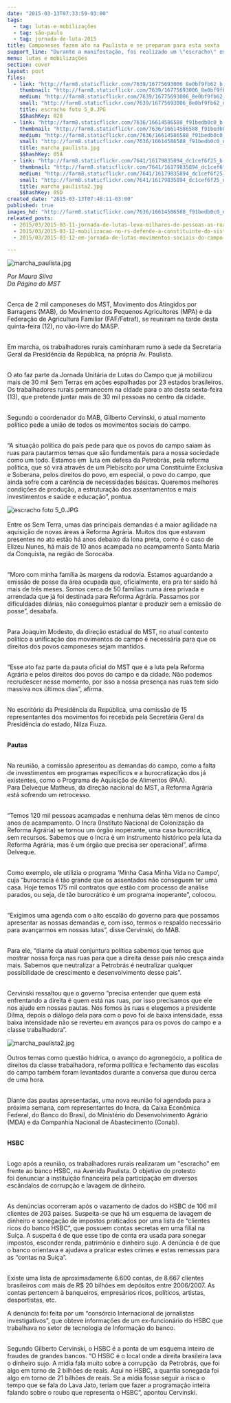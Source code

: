 ```yaml
---
date: "2015-03-13T07:33:59-03:00"
tags:
  - tag: lutas-e-mobilizações
  - tag: são-paulo
  - tag: jornada-de-luta-2015
title: Camponeses fazem ato na Paulista e se preparam para esta sexta
support_line: "Durante a manifestação, foi realizado um \"escracho\" em frente ao banco HSBC, pelas denúncias de lavagem de dinheiro."
menu: lutas e mobilizações
section: cover
layout: post
files:
  - link: "http://farm8.staticflickr.com/7639/16775693006_8e0bf9fb62_b.jpg"
    thumbnail: "http://farm8.staticflickr.com/7639/16775693006_8e0bf9fb62_t.jpg"
    medium: "http://farm8.staticflickr.com/7639/16775693006_8e0bf9fb62_z.jpg"
    small: "http://farm8.staticflickr.com/7639/16775693006_8e0bf9fb62_n.jpg"
    title: escracho foto 5_0.JPG
    $$hashKey: 028
  - link: "http://farm8.staticflickr.com/7636/16614586588_f91bedb0c0_b.jpg"
    thumbnail: "http://farm8.staticflickr.com/7636/16614586588_f91bedb0c0_t.jpg"
    medium: "http://farm8.staticflickr.com/7636/16614586588_f91bedb0c0_z.jpg"
    small: "http://farm8.staticflickr.com/7636/16614586588_f91bedb0c0_n.jpg"
    title: marcha_paulista.jpg
    $$hashKey: 05A
  - link: "http://farm8.staticflickr.com/7641/16179835894_dc1cef6f25_b.jpg"
    thumbnail: "http://farm8.staticflickr.com/7641/16179835894_dc1cef6f25_t.jpg"
    medium: "http://farm8.staticflickr.com/7641/16179835894_dc1cef6f25_z.jpg"
    small: "http://farm8.staticflickr.com/7641/16179835894_dc1cef6f25_n.jpg"
    title: marcha_paulista2.jpg
    $$hashKey: 05D
created_date: "2015-03-13T07:48:11-03:00"
published: true
images_hd: "http://farm8.staticflickr.com/7636/16614586588_f91bedb0c0_n.jpg"
releated_posts:
  - 2015/03/2015-03-11-jornada-de-lutas-leva-milhares-de-pessoas-as-ruas-durante-o-mes-de-marco.md
  - 2015/03/2015-03-12-mobilizacao-no-rs-defende-a-constituinte-do-sistema-politica-e-a-petrobras.md
  - 2015/03/2015-03-12-em-jornada-de-lutas-movimentos-sociais-do-campo-reunem-se-com-o-governador-de-alagoas.md

---
```

<p><img alt="marcha_paulista.jpg" src="http://farm8.staticflickr.com/7636/16614586588_f91bedb0c0_b.jpg" /></p>

<p><em>Por Maura Silva<br />
Da P&aacute;gina do MST</em></p>

<p><br />
Cerca de 2 mil camponeses do MST, Movimento dos Atingidos por Barragens (MAB), do Movimento dos Pequenos Agricultores (MPA) e da Federa&ccedil;&atilde;o de Agricultura Familiar (FAF/Fetraf), se reuniram na tarde desta quinta-feira (12), no v&atilde;o-livre do MASP.&nbsp;</p>

<p><br />
Em marcha, os trabalhadores rurais caminharam rumo &agrave; sede da Secretaria Geral da Presid&ecirc;ncia da Rep&uacute;blica, na pr&oacute;pria Av. Paulista.</p>

<p><br />
O ato faz parte da Jornada Unit&aacute;ria de Lutas do Campo que j&aacute; mobilizou mais de 30 mil Sem Terras em a&ccedil;&otilde;es espalhadas por 23 estados brasileiros. Os trabalhadores rurais permanecem na cidade para o ato desta sexta-feira (13), que pretende juntar mais de 30 mil pessoas no centro da cidade.</p>

<p><br />
Segundo o coordenador do MAB,&nbsp;Gilberto Cervinski, o atual momento pol&iacute;tico pede a uni&atilde;o de todos os movimentos sociais do campo.</p>

<p><br />
&ldquo;A situa&ccedil;&atilde;o pol&iacute;tica do pa&iacute;s pede para que os povos do campo saiam &agrave;s ruas para pautarmos temas que s&atilde;o fundamentais para a nossa sociedade como um todo. Estamos em &nbsp;luta em defesa da Petrobr&aacute;s, pela reforma pol&iacute;tica, que s&oacute; vir&aacute; atrav&eacute;s de um Plebiscito por uma Constituinte Exclusiva e Soberana, pelos direitos do povo, em especial, o povo do campo, que ainda sofre com a car&ecirc;ncia de necessidades b&aacute;sicas. Queremos melhores condi&ccedil;&otilde;es de produ&ccedil;&atilde;o, a estrutura&ccedil;&atilde;o dos assentamentos e mais investimentos e sa&uacute;de e educa&ccedil;&atilde;o&rdquo;, pontua.</p>

<p><img alt="escracho foto 5_0.JPG" src="http://farm8.staticflickr.com/7639/16775693006_8e0bf9fb62_b.jpg" /><br />
<br />
Entre os Sem Terra, umas das principais demandas &eacute; a maior agilidade na aquisi&ccedil;&atilde;o de novas &aacute;reas &agrave; Reforma Agr&aacute;ria. Muitos dos que estavam presentes no ato est&atilde;o h&aacute; anos debaixo da lona preta, como &eacute; o caso de Elizeu&nbsp;Nunes, h&aacute; mais de 10 anos acampada no acampamento Santa Maria da Conquista, na regi&atilde;o de Sorocaba.</p>

<p><br />
&ldquo;Moro com minha fam&iacute;lia &agrave;s margens da rodovia. Estamos aguardando a emiss&atilde;o de posse da &aacute;rea ocupada que, oficialmente, era pra ter sa&iacute;do h&aacute; mais de tr&ecirc;s meses. Somos cerca de 50 fam&iacute;lias numa &aacute;rea privada e arrendada que j&aacute; foi destinada para Reforma Agr&aacute;ria. Passamos por dificuldades di&aacute;rias, n&atilde;o conseguimos plantar e produzir sem a emiss&atilde;o de posse&rdquo;, desabafa.&nbsp;</p>

<p><br />
Para Joaquim Modesto, da dire&ccedil;&atilde;o estadual do MST, no atual contexto pol&iacute;tico a unifica&ccedil;&atilde;o dos movimentos do campo &eacute; necess&aacute;ria para que os direitos dos povos camponeses sejam mantidos.&nbsp;</p>

<p><br />
&ldquo;Esse ato faz parte da pauta oficial do MST que &eacute; a luta pela Reforma Agr&aacute;ria e pelos direitos dos povos do campo e da cidade. N&atilde;o podemos recrudescer nesse momento, por isso a nossa presen&ccedil;a nas ruas tem sido massiva nos &uacute;ltimos dias&rdquo;, afirma.</p>

<p><br />
No escrit&oacute;rio da Presid&ecirc;ncia da Rep&uacute;blica, uma comiss&atilde;o de 15 representantes dos movimentos foi recebida pela Secret&aacute;ria Geral da Presid&ecirc;ncia do estado, Nilza Fiuza.&nbsp;</p>

<p><br />
<strong>Pautas</strong></p>

<p><br />
Na reuni&atilde;o, a comiss&atilde;o apresentou as demandas do campo, como a falta de investimentos em programas espec&iacute;ficos e a burocratiza&ccedil;&atilde;o dos j&aacute; existentes, como o Programa de Aquisi&ccedil;&atilde;o de Alimentos (PAA).<br />
Para Delveque Matheus, da dire&ccedil;&atilde;o nacional do MST, a Reforma Agr&aacute;ria est&aacute; sofrendo um retrocesso.&nbsp;</p>

<p><br />
&ldquo;Temos 120 mil pessoas acampadas e nenhuma delas t&ecirc;m menos de cinco anos de acampamento. O Incra (Instituto Nacional de Coloniza&ccedil;&atilde;o da Reforma Agr&aacute;ria) se tornou um &oacute;rg&atilde;o inoperante, uma casa burocr&aacute;tica, sem recursos. Sabemos que o Incra &eacute; um instrumento hist&oacute;rico pela luta da Reforma Agr&aacute;ria, mas &eacute; um &oacute;rg&atilde;o que precisa ser operacional&rdquo;, afirma Delveque.</p>

<p><br />
Como exemplo, ele utilizia o programa &lsquo;Minha Casa Minha Vida no Campo&rsquo;, cuja &ldquo;burocracia &eacute; t&atilde;o grande que os assentados n&atilde;o conseguem ter uma casa. Hoje temos 175 mil contratos que est&atilde;o com processo de an&aacute;lise parados, ou seja, de t&atilde;o burocr&aacute;tico &eacute; um programa inoperante&rdquo;, colocou.&nbsp;</p>

<p><br />
&ldquo;Exigimos uma agenda com o alto escal&atilde;o do governo para que possamos apresentar as nossas demandas e, com isso, termos o respaldo necess&aacute;rio para avan&ccedil;armos em nossas lutas&rdquo;, disse Cervinski, do MAB.&nbsp;</p>

<p><br />
Para ele, &ldquo;diante da atual conjuntura pol&iacute;tica sabemos que temos que mostrar nossa for&ccedil;a nas ruas para que a direita desse pa&iacute;s n&atilde;o cres&ccedil;a ainda mais. Sabemos que neutralizar a Petrobr&aacute;s &eacute; neutralizar qualquer possibilidade de crescimento e desenvolvimento desse pa&iacute;s&rdquo;.&nbsp;</p>

<p><br />
Cervinski ressaltou que o governo &ldquo;precisa entender que quem est&aacute; enfrentando a direita &eacute; quem est&aacute; nas ruas, por isso precisamos que ele nos ajude em nossas pautas. N&oacute;s fomos &agrave;s ruas e elegemos a presidente Dilma, depois o di&aacute;logo dela para com o povo foi de baixa intensidade, essa baixa intensidade n&atilde;o se reverteu em avan&ccedil;os para os povos do campo e a classe trabalhadora&rdquo;.</p>

<p><img alt="marcha_paulista2.jpg" src="http://farm8.staticflickr.com/7641/16179835894_dc1cef6f25_b.jpg" /><br />
<br />
Outros temas como quest&atilde;o h&iacute;drica, o avan&ccedil;o do agroneg&oacute;cio, a pol&iacute;tica de direitos da classe trabalhadora, reforma pol&iacute;tica e fechamento das escolas do campo tamb&eacute;m foram levantados durante a conversa que durou cerca de uma hora.&nbsp;</p>

<p><br />
Diante das pautas apresentadas, uma nova reuni&atilde;o foi agendada para a pr&oacute;xima semana, com representantes do Incra, da Caixa Econ&ocirc;mica Federal, do Banco do Brasil, do Minist&eacute;rio do Desenvolvimento Agr&aacute;rio (MDA) e da Companhia Nacional de Abastecimento (Conab).</p>

<p><br />
<strong>HSBC</strong></p>

<p><br />
Logo ap&oacute;s a reuni&atilde;o, os trabalhadores rurais realizaram um &quot;escracho&quot; em frente ao banco HSBC, na Avenida Paulista. O objetivo do protesto foi&nbsp;denunciar a institui&ccedil;&atilde;o financeira pela participa&ccedil;&atilde;o em diversos esc&acirc;ndalos de corrup&ccedil;&atilde;o e lavagem de dinheiro.&nbsp;</p>

<p><br />
As den&uacute;ncias ocorreram ap&oacute;s o vazamento de dados do HSBC de 106 mil clientes de 203 pa&iacute;ses. Suspeita-se que h&aacute; um esquema de lavagem de dinheiro e sonega&ccedil;&atilde;o de impostos praticados por uma lista de &ldquo;clientes ricos do banco HSBC&rdquo;, que possuem contas secretas em uma filial na Su&iacute;&ccedil;a. A suspeita &eacute; de que esse tipo de conta era usada para sonegar impostos, esconder renda, patrim&ocirc;nio e dinheiro sujo. A den&uacute;ncia &eacute; de que o banco orientava e ajudava a praticar estes crimes e estas remessas para as &ldquo;contas na Su&iacute;&ccedil;a&rdquo;.</p>

<p><br />
Existe uma lista de aproximadamente 6.600 contas, de 8.667 clientes brasileiros com mais de R$ 20 bilh&otilde;es em dep&oacute;sitos entre 2006/2007. As contas pertencem &agrave; banqueiros, empres&aacute;rios ricos, pol&iacute;ticos, artistas, desportistas, etc.</p>

<p>A den&uacute;ncia foi feita por um &ldquo;cons&oacute;rcio Internacional de jornalistas investigativos&rdquo;, que obteve informa&ccedil;&otilde;es de um ex-funcion&aacute;rio do HSBC que trabalhava no setor de tecnologia de Informa&ccedil;&atilde;o do banco.</p>

<p><br />
Segundo Gilberto Cervinski, o HSBC &eacute; a ponta de um esquema inteiro de fraudes de grandes bancos. &ldquo;O HSBC &eacute; o local onde a direita brasileira lava o dinheiro sujo. A m&iacute;dia fala muito sobre a corrup&ccedil;&atilde;o &nbsp;da Petrobr&aacute;s, que foi algo em torno de 2 bilh&otilde;es de reais. Aqui no HSBC, a quantia sonegada foi algo em torno de 21 bilh&otilde;es de reais. Se a m&iacute;dia fosse seguir a risca o tempo que se fala do Lava Jato, teriam que fazer a programa&ccedil;&atilde;o inteira falando sobre o roubo que representa o HSBC&rdquo;, apontou Cervinski.</p>
